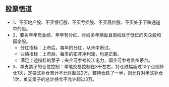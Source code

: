 ## 股票悟道
* 1、不买地产股、不买银行股、不买亏损股、不买高位股、不买处于下跌通道中的股。
* 2、要买年年有业绩、年年有分红、月线多年横盘且周线处于低位的央企股和国企股。
  - 分红指标：上市后，每年的分红，从未中断过。
  - 业绩指标：上市后，每季的扣非净利润，均是正数。
  - 满足上述指标的票子：央企可参考长江电力，国企可参考贵州茅台。
* 3、单支票子的仓位控制：单笔交易控制在3千左右，持仓跌幅超过10个点则补仓1次，定投式补仓累计不允许超过2万。若持仓跌了一半，则允许对半式补仓1次，单支票子的总计持仓不允许超过3万。
